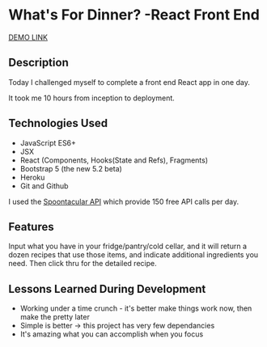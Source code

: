 # What's For Dinner? -React Front End

[DEMO LINK](https://effulgent-bunny-bbabbb.netlify.app/)

## Description

Today I challenged myself to complete a front end React app in one day.

It took me 10 hours from inception to deployment.

## Technologies Used

- JavaScript ES6+
- JSX
- React (Components, Hooks(State and Refs), Fragments)
- Bootstrap 5 (the new 5.2 beta)
- Heroku
- Git and Github

I used the [Spoontacular API](https://spoonacular.com/) which provide 150 free API calls per day.

## Features

Input what you have in your fridge/pantry/cold cellar, and it will return a dozen recipes that use those items, and indicate additional ingredients you need. Then click thru for the detailed recipe.

## Lessons Learned During Development

- Working under a time crunch - it's better make things work now, then make the pretty later
- Simple is better -> this project has very few dependancies
- It's amazing what you can accomplish when you focus

